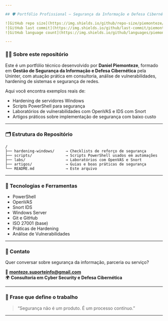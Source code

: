 ```yaml
---

## 🛡️ Portfólio Profissional – Segurança da Informação e Defesa Cibernética

![GitHub repo size](https://img.shields.io/github/repo-size/piemonteze/portfolio-cyberseguranca)
![GitHub last commit](https://img.shields.io/github/last-commit/piemonteze/portfolio-cyberseguranca)
![GitHub language count](https://img.shields.io/github/languages/piemonteze/portfolio-cyberseguranca)

---
```


### 👨‍💻 Sobre este repositório

Este é um portfólio técnico desenvolvido por **Daniel Piemonteze**, formado em **Gestão de Segurança da Informação e Defesa Cibernética** pela Uninter, com atuação prática em consultoria, análise de vulnerabilidades, hardening de sistemas e segurança de redes.

Aqui você encontra exemplos reais de:
- Hardening de servidores Windows
- Scripts PowerShell para segurança
- Laboratórios de vulnerabilidades com OpenVAS e IDS com Snort
- Artigos práticos sobre implementação de segurança com baixo custo

---

### 🗂️ Estrutura do Repositório

```plaintext
/
├── hardening-windows/     → Checklists de reforço de segurança
├── scripts/               → Scripts PowerShell usados em automações
├── labs/                  → Laboratórios com OpenVAS e Snort
├── artigos/               → Guias e boas práticas de segurança
└── README.md              → Este arquivo
```

---

### 🚀 Tecnologias e Ferramentas
- PowerShell
- OpenVAS
- Snort IDS
- Windows Server
- Git e GitHub
- ISO 27001 (base)
- Práticas de Hardening
- Análise de Vulnerabilidades

---

### 📩 Contato

Quer conversar sobre segurança da informação, parceria ou serviço?

📧 **monteze.suporteinfo@gmail.com**  
🌍 **Consultoria em Cyber Security e Defesa Cibernética**

---

### 🧠 Frase que define o trabalho

> “Segurança não é um produto. É um processo contínuo.”

---

